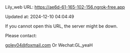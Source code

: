 Lily_web URL: https://ae6d-61-165-102-156.ngrok-free.app

Updated at: 2024-12-10 04:04:49

If you cannot open this URL, the server might be down.

Please contact: 

goley04@foxmail.com Or Wechat:GL_yeaH